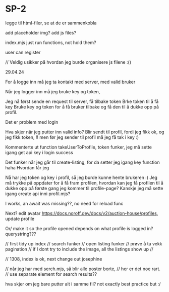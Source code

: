 # SP-2

legge til html-filer, se at de er sammenkobla

add placeholder img?
add js files?

index.mjs just run functions, not hold them?

user can register

// Veldig usikker på hvordan jeg burde organisere js filene :()

29.04.24

For å logge inn må jeg ta kontakt med server, med valid bruker

Når jeg logger inn må jeg bruke key og token, 

Jeg nå først sende en request til server, få tilbake token
Brke token til å få key
Bruke key og token for å få bruker tilbake og få den til å dukke opp på profil.

Det er problem med login

Hva skjer når jeg putter inn valid info? 
Blir sendt til profil, fordi jeg fikk ok, og jeg fikk token, 
!! men før jeg sender til profil må jeg få tak i key :)

Kommenterte ut function takeUserToProfile, token funker, jeg må sette igang get api key i login success

Det funker når jeg går til create-listing, for da setter jeg igang key function haha
Hvordan får jeg 


Nå har jeg token og key i profil, så jeg burde kunne hente brukeren :)
Jeg må trykke på oppdater for å få fram profilen, hvordan kan jeg få profilen til å dukke opp på første gang jeg kommer til profile-page?
Kanskje jeg må sette igang create api inni profil.mjs?

I works, an await was missing??, no need for reload func

Next?
edit avatar
https://docs.noroff.dev/docs/v2/auction-house/profiles, update profile

Or/ make it so the profile opened depends on what profile is logged in?
querystring???

// first tidy up index
// search funker
// open listing funker
// prøve å ta vekk pagination
// if I dont try to include the image, all the listings show up
//

// 1308, index is ok, next change out josephine

// når jeg har med serch.mjs, så blir alle poster borte, 
// her er det noe rart. 
// use separate element for search results??

hva skjer om jeg bare putter alt i samme fil? not exactly best practice but :/